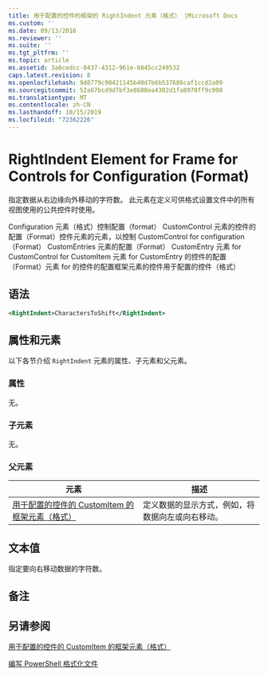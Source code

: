 ```yaml
---
title: 用于配置的控件的框架的 RightIndent 元素（格式） |Microsoft Docs
ms.custom: ''
ms.date: 09/13/2016
ms.reviewer: ''
ms.suite: ''
ms.tgt_pltfrm: ''
ms.topic: article
ms.assetid: 3a6cedcc-0437-4312-961e-0845cc249532
caps.latest.revision: 8
ms.openlocfilehash: 9d8779c90421145b40d7b6b537686caf1ccd2a09
ms.sourcegitcommit: 52a67bcd9d7bf3e8600ea4302d1fa8970ff9c998
ms.translationtype: MT
ms.contentlocale: zh-CN
ms.lasthandoff: 10/15/2019
ms.locfileid: "72362226"
---
```

# <a name="rightindent-element-for-frame-for-controls-for-configuration-format"></a>RightIndent Element for Frame for Controls for Configuration (Format)

指定数据从右边缘向外移动的字符数。 此元素在定义可供格式设置文件中的所有视图使用的公共控件时使用。

Configuration 元素（格式）控制配置（format） CustomControl 元素的控件的配置（Format）控件元素的元素，以控制 CustomControl for configuration （Format） CustomEntries 元素的配置（Format） CustomEntry 元素 for CustomControl for CustomItem 元素 for CustomEntry 的控件的配置（Format）元素 for 的控件的配置框架元素的控件用于配置的控件（格式）

## <a name="syntax"></a>语法

```xml
<RightIndent>CharactersToShift</RightIndent>
```

## <a name="attributes-and-elements"></a>属性和元素

以下各节介绍 `RightIndent` 元素的属性、子元素和父元素。

### <a name="attributes"></a>属性

无。

### <a name="child-elements"></a>子元素

无。

### <a name="parent-elements"></a>父元素

|元素|描述|
|-------------|-----------------|
|[用于配置的控件的 CustomItem 的框架元素（格式）](./frame-element-for-customitem-for-controls-for-configuration-format.md)|定义数据的显示方式，例如，将数据向左或向右移动。|

## <a name="text-value"></a>文本值

指定要向右移动数据的字符数。

## <a name="remarks"></a>备注

## <a name="see-also"></a>另请参阅

[用于配置的控件的 CustomItem 的框架元素（格式）](./frame-element-for-customitem-for-controls-for-configuration-format.md)

[编写 PowerShell 格式化文件](./writing-a-powershell-formatting-file.md)

